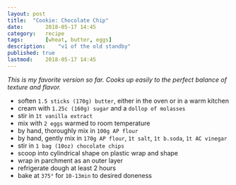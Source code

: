 ```yaml
---
layout: post
title: 	"Cookie: Chocolate Chip"
date:		2018-05-17 14:45
category:	recipe
tags:		[wheat, butter, eggs] 
description: 	"v1 of the old standby"
published: true
lastmod:	2018-05-17 14:45
---
```

_This is my favorite version so far. Cooks up easily to the perfect balance of texture and flavor._

* soften `1.5 sticks (170g) butter`, either in the oven or in a warm kitchen
* cream with `1.25c (160g) sugar` and a `dollop of molasses`
* stir in `1t vanilla extract`
* mix with `2 eggs` warmed to room temperature
* by hand, thoroughly mix in `100g AP flour`
* by hand, gently mix in `170g AP flour`, `1t salt`, `1t b.soda`, `1t AC vinegar`
* stir in `1 bag (10oz) chocolate chips`
* scoop into cylindrical shape on plastic wrap and shape
* wrap in parchment as an outer layer
* refrigerate dough at least 2 hours
* bake at `375°` for `10-13min` to desired doneness
